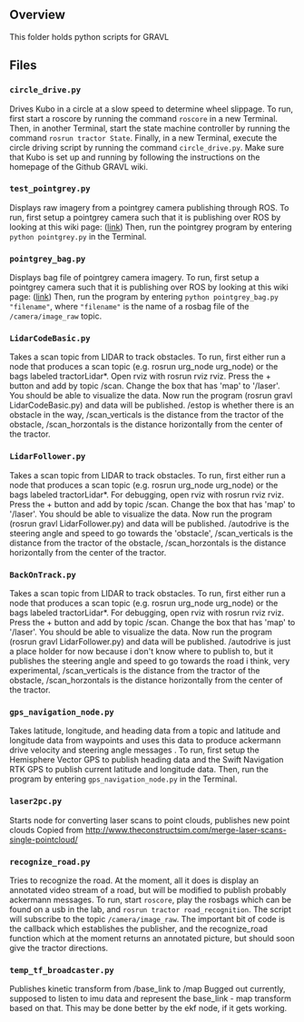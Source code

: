 ## Overview
This folder holds python scripts for GRAVL

## Files

### `circle_drive.py`
Drives Kubo in a circle at a slow speed to determine wheel slippage. To run, first start a roscore by running the command `roscore` in a new Terminal.
Then, in another Terminal, start the state machine controller by running the command `rosrun tractor State`. Finally, in a new Terminal, execute
the circle driving script by running the command `circle_drive.py`. Make sure that Kubo is set up and running by following the instructions on the homepage
of the Github GRAVL wiki.

### `test_pointgrey.py`
Displays raw imagery from a pointgrey camera publishing through ROS. To run, first setup a pointgrey camera such that it is
publishing over ROS by looking at this wiki page: ([link](https://github.com/olinrobotics/gravl/wiki/Kubo:-Cameras))  Then,
run the pointgrey program by entering `python pointgrey.py` in the Terminal.

### `pointgrey_bag.py`
Displays bag file of pointgrey camera imagery. To run, first setup a pointgrey camera such that it is
publishing over ROS by looking at this wiki page: ([link](https://github.com/olinrobotics/gravl/wiki/Kubo:-Cameras))  Then,
run the program by entering `python pointgrey_bag.py "filename"`, where `"filename"` is the name of a rosbag file of the
`/camera/image_raw` topic.

### `LidarCodeBasic.py`
Takes a scan topic from LIDAR to track obstacles. To run, first either run a node that produces a scan topic (e.g. rosrun urg_node urg_node) or the bags labeled tractorLidar*. Open rviz with rosrun rviz rviz. Press the + button and add by topic /scan. Change the box that has 'map' to '/laser'. You should be able to visualize the data. Now run the program (rosrun gravl LidarCodeBasic.py) and data will be published. /estop is whether there is an obstacle in the way, /scan_verticals is the distance from the tractor of the obstacle, /scan_horzontals is the distance horizontally from the center of the tractor.

### `LidarFollower.py`
Takes a scan topic from LIDAR to track obstacles. To run, first either run a node that produces a scan topic (e.g. rosrun urg_node urg_node) or the bags labeled tractorLidar*. For debugging, open rviz with rosrun rviz rviz. Press the + button and add by topic /scan. Change the box that has 'map' to '/laser'. You should be able to visualize the data. Now run the program (rosrun gravl LidarFollower.py) and data will be published. /autodrive is the steering angle and speed to go towards the 'obstacle', /scan_verticals is the distance from the tractor of the obstacle, /scan_horzontals is the distance horizontally from the center of the tractor.

### `BackOnTrack.py`
Takes a scan topic from LIDAR to track obstacles. To run, first either run a node that produces a scan topic (e.g. rosrun urg_node urg_node) or the bags labeled tractorLidar*. For debugging, open rviz with rosrun rviz rviz. Press the + button and add by topic /scan. Change the box that has 'map' to '/laser'. You should be able to visualize the data. Now run the program (rosrun gravl LidarFollower.py) and data will be published. /autodrive is just a place holder for now because i don't know where to publish to, but it publishes the steering angle and speed to go towards the road i think, very experimental, /scan_verticals is the distance from the tractor of the obstacle, /scan_horzontals is the distance horizontally from the center of the tractor.

### `gps_navigation_node.py`
Takes latitude, longitude, and heading data from a topic and latitude and longitude data from waypoints and uses this data to produce ackermann drive velocity and steering angle messages  . To run, first setup the Hemisphere Vector GPS to publish heading data and the Swift Navigation RTK GPS to publish current latitude and longitude data. Then, run the program by entering `gps_navigation_node.py` in the Terminal.

### `laser2pc.py`
Starts node for converting laser scans to point clouds, publishes new point clouds
Copied from http://www.theconstructsim.com/merge-laser-scans-single-pointcloud/

### `recognize_road.py`
Tries to recognize the road.
At the moment, all it does is display an annotated video stream of a road, but will be modified to publish probably ackermann messages.
To run, start `roscore`, play the rosbags which can be found on a usb in the lab, and `rosrun tractor road_recognition`.
The script will subscribe to the topic `/camera/image_raw`.
The important bit of code is the callback which establishes the publisher, and the recognize_road function which at the moment returns an annotated picture, but should soon give the tractor directions.

### `temp_tf_broadcaster.py`
Publishes kinetic transform from /base_link to /map
Bugged out currently, supposed to listen to imu data and represent the base_link - map transform based on that. This may be done better by the ekf node, if it gets working.
